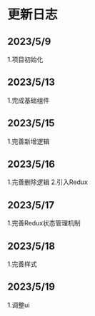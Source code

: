 # 更新日志

## 2023/5/9

1.项目初始化

## 2023/5/13

1.完成基础组件

## 2023/5/15

1.完善新增逻辑

## 2023/5/16

1.完善删除逻辑
2.引入Redux

## 2023/5/17

1.完善Redux状态管理机制

## 2023/5/18

1.完善样式

## 2023/5/19

1.调整ui
